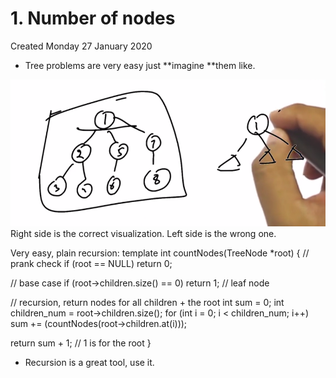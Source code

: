 # 1. Number of nodes

Created Monday 27 January 2020

- Tree problems are very easy just **imagine **them like.

![](/assets/1._Number_of_nodes-image-1.png)
Right side is the correct visualization. Left side is the wrong one.

Very easy, plain recursion:
template <typename T>
int countNodes(TreeNode<T> \*root)
{
// prank check
if (root == NULL)
return 0;

// base case
if (root->children.size() == 0)
return 1; // leaf node

// recursion, return nodes for all children + the root
int sum = 0;
int children_num = root->children.size();
for (int i = 0; i < children_num; i++)
sum += (countNodes(root->children.at(i)));

return sum + 1; // 1 is for the root
}

- Recursion is a great tool, use it.
